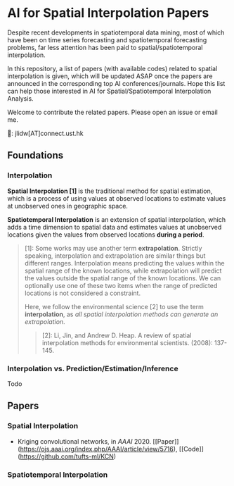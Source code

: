 # AI for Spatial Interpolation Papers
Despite recent developments in spatiotemporal data mining, most of which have been on time series forecasting and spatiotemporal forecasting problems, far less attention has been paid to spatial/spatiotemporal interpolation.

In this repository, a list of papers (with available codes) related to spatial interpolation is given, which will be updated ASAP once the papers are announced in the corresponding top AI conferences/journals. Hope this list can help those interested in AI for Spatial/Spatiotemporal Interpolation Analysis.

Welcome to contribute the related papers. Please open an issue or email me.

📧: jlidw\[AT\]connect.ust.hk

## Foundations

### Interpolation
**Spatial Interpolation \[1\]** is the traditional method for spatial estimation, which is a process of using values at observed locations to estimate values at unobserved ones in geographic space.

**Spatiotemporal Interpolation** is an extension of spatial interpolation, which adds a time dimension to spatial data and estimates values at unobserved locations given the values from observed locations **during a period**.

> \[1\]: Some works may use another term **extrapolation**. Strictly speaking, interpolation and extrapolation are similar things but different ranges. Interpolation means predicting the values within the spatial range of the known locations, while extrapolation will predict the values outside the spatial range of the known locations.
We can optionally use one of these two items when the range of predicted locations is not considered a constraint.
> 
> Here, we follow the environmental science \[2\] to use the term **interpolation**, as *all spatial interpolation methods can generate an extrapolation*.
>> \[2\]: Li, Jin, and Andrew D. Heap. A review of spatial interpolation methods for environmental scientists. (2008): 137-145. 


### Interpolation vs. Prediction/Estimation/Inference
Todo

## Papers
### Spatial Interpolation
- Kriging convolutional networks, in *AAAI* 2020. \[[Paper]\](https://ojs.aaai.org/index.php/AAAI/article/view/5716), \[[Code]\](https://github.com/tufts-ml/KCN)


### Spatiotemporal Interpolation


